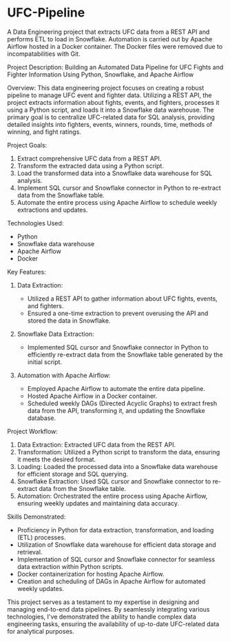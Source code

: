 # UFC-Pipeline
A Data Engineering project that extracts UFC data from a REST API and performs ETL to load in Snowflake. Automation is carried out by Apache Airflow hosted in a Docker container.
The Docker files were removed due to incompatabilities with Git.

Project Description: Building an Automated Data Pipeline for UFC Fights and Fighter Information Using Python, Snowflake, and Apache Airflow

Overview:
This data engineering project focuses on creating a robust pipeline to manage UFC event and fighter data. Utilizing a REST API, the project extracts information about fights, events, and fighters, processes it using a Python script, and loads it into a Snowflake data warehouse. The primary goal is to centralize UFC-related data for SQL analysis, providing detailed insights into fighters, events, winners, rounds, time, methods of winning, and fight ratings.

Project Goals:
1. Extract comprehensive UFC data from a REST API.
2. Transform the extracted data using a Python script.
3. Load the transformed data into a Snowflake data warehouse for SQL analysis.
4. Implement SQL cursor and Snowflake connector in Python to re-extract data from the Snowflake table.
5. Automate the entire process using Apache Airflow to schedule weekly extractions and updates.

Technologies Used:
- Python
- Snowflake data warehouse
- Apache Airflow
- Docker

Key Features:
1. Data Extraction:
   - Utilized a REST API to gather information about UFC fights, events, and fighters.
   - Ensured a one-time extraction to prevent overusing the API and stored the data in Snowflake.

2. Snowflake Data Extraction:
   - Implemented SQL cursor and Snowflake connector in Python to efficiently re-extract data from the Snowflake table generated by the initial script.

3. Automation with Apache Airflow:
   - Employed Apache Airflow to automate the entire data pipeline.
   - Hosted Apache Airflow in a Docker container.
   - Scheduled weekly DAGs (Directed Acyclic Graphs) to extract fresh data from the API, transforming it, and updating the Snowflake database.

Project Workflow:
1. Data Extraction: Extracted UFC data from the REST API.
2. Transformation: Utilized a Python script to transform the data, ensuring it meets the desired format.
3. Loading: Loaded the processed data into a Snowflake data warehouse for efficient storage and SQL querying.
4. Snowflake Extraction: Used SQL cursor and Snowflake connector to re-extract data from the Snowflake table.
5. Automation: Orchestrated the entire process using Apache Airflow, ensuring weekly updates and maintaining data accuracy.

Skills Demonstrated:
- Proficiency in Python for data extraction, transformation, and loading (ETL) processes.
- Utilization of Snowflake data warehouse for efficient data storage and retrieval.
- Implementation of SQL cursor and Snowflake connector for seamless data extraction within Python scripts.
- Docker containerization for hosting Apache Airflow.
- Creation and scheduling of DAGs in Apache Airflow for automated weekly updates.

This project serves as a testament to my expertise in designing and managing end-to-end data pipelines. By seamlessly integrating various technologies, I've demonstrated the ability to handle complex data engineering tasks, ensuring the availability of up-to-date UFC-related data for analytical purposes.
